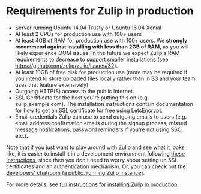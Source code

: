 # Requirements for Zulip in production

* Server running Ubuntu 14.04 Trusty or Ubuntu 16.04 Xenial
* At least 2 CPUs for production use with 100+ users
* At least 4GB of RAM for production use with 100+ users.  We **strongly
  recommend against installing with less than 2GB of RAM**, as you will
  likely experience OOM issues.  In the future we expect Zulip's RAM
  requirements to decrease to support smaller installations (see
  https://github.com/zulip/zulip/issues/32).
* At least 10GB of free disk for production use (more may be required
  if you intend to store uploaded files locally rather than in S3
  and your team uses that feature extensively)
* Outgoing HTTP(S) access to the public Internet.
* SSL Certificate for the host you're putting this on
  (e.g. zulip.example.com).  The installation instructions contain
  documentation for how to get an SSL certificate for free using
  [LetsEncrypt](https://letsencrypt.org/).
* Email credentials Zulip can use to send outgoing emails to users
  (e.g. email address confirmation emails during the signup process,
  missed message notifications, password reminders if you're not using
  SSO, etc.).

Note that if you just want to play around with Zulip and see what it
looks like, it is easier to install it in a development environment
following [these
instructions](readme-symlink.html#installing-the-zulip-development-environment),
since then you don't need to worry about setting up SSL certificates
and an authentication mechanism.  Or, you can check out the
[developers' chatroom (a public, running Zulip
instance)](http://zulip.tabbott.net/).

For more details, see [full instructions for installing Zulip in
production](prod-install.html).
